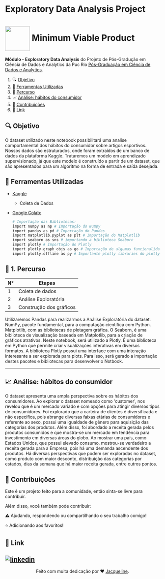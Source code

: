 # Exploratory Data Analysis Project

<h1>
    <a href="https://www.dio.me/">
     <img align="center" width="80px" src=https://miro.medium.com/v2/resize:fit:950/1*TQ8i0cxsJhNoRKW7iJW2PQ.png"></a>
    <span> Minimum Viable Product</span>
</h1>


**Módulo - Exploratory Data Analysis** do Projeto de Pós-Gradução em Ciência de Dados e Analytics da Puc Rio  [Pós-Graduação em Ciência de Dados e Analytics](https://especializacao.ccec.puc-rio.br/especializacao/ciencia-de-dados-e-analytics).



1. 🔍 [Objetivo](#objetivo)
2. 🔨 [Ferramentas Utilizadas](#versions)  
3. 🚀 [Percurso](#percurso)
4. 📈 [Análise: hábitos do consumidor](#analysis)
5. 💬 [Contribuições](#contributors)    
6. 🔗 [Link](#link)  






## <a name="objetivo">🔍 Objetivo </a> 

O dataset utilizado neste notebook possibilitará uma analise comportamental dos hábitos do consumidor sobre artigos esportivos. Nossos dados são estruturados, onde foram extraídos de um banco de dados da plataforma Kaggle. 
Trataremos um modelo em aprendizado supervisionado, já que este modelo é construído a partir de um dataset, que são apresentados para um algoritmo na forma de entrada e saída desejada.

## <a name="versions">🔨 Ferramentas Utilizadas </a>

- [Kaggle](https://azure.microsoft.com/pt-br/get-started/azure-portal)
    * Coleta de Dados
    
  
- [Google Colab:](https://colab.research.google.com/?utm_source=scs-index)
     ```bash
    # Importação das Bibliotecas:
    import numpy as np # Importação do Numpy
    import pandas as pd # Importação do Pandas
    import matplotlib.pyplot as plt # Importação do Matplotlib
    import seaborn as sns # importando a biblioteca Seaborn
    import plotly # Importação do Plotly
    import plotly.graph_objs as go # Importação de algumas funcionalidades do Plotly
    import plotly.offline as py # Importante plotly libraries do plotly offline
    
  
    ```

## <a name="percurso">🚀 1. Percurso </a>

|      N°          |    Etapas        |
| ---------------- | -----------------|
|  1  | Coleta de dados               |
|  2  | Análise Exploratória          |
|  3  | Construção dos gráficos       |


Utilizaremos Pandas para realizarmos a Análise Exploratória do dataset. NumPy, pacote fundamental, para a computação científica com Python. Matplotlib, com as bibliotecas de plotagem gráfica. O Seaborn, é uma biblioteca de visualização baseada em Matplotlib, para a criação de gráficos atrativos. Neste notebook, será utilizado a Plotly. É uma biblioteca em Python que permite criar visualizações interativas em diversos formatos. A biblioteca Plotly possui uma interface com uma interação interesante a ser explorada para plots. Para isso, será gerado a importação destes pacotes e bibliotecas para desenvolver o Notbook.

---
## <a name="analysis">📈 Análise: hábitos do consumidor </a>

O dataset apresenta uma ampla perspectiva sobre os hábitos dos consumidores. Ao explorar o dataset nomeado como 'customer', nos revelou que é um mercado variado e com opções para atingir diversos tipos de consumidores. Foi explorado que a carteira de clientes é diversificada e não específica, pois abrange diversas faixas etárias de consumidores e referente ao sexo, possui uma igualdade de gênero para aquisição das categorias dos produtos. Além disso, foi abordado a receita gerada pelos produtos consumidos e que mostra-se um mercado em tendência para investimento em diversas áreas do globo. Ao mostrar uma país, como Estados Unidos, que possui elevado consumo, mostrou-se verdadeiro a receita gerada para a Empresa, pois há uma demanda ascendente dos produtos. Há diversas perspectivas que podem ser exploradas no dataset, como produto com maior desconto, distribuição das categorias por estados, dias da semana que há maior receita gerada, entre outros pontos.



 ## <a name="contributors"> 💬 Contribuições</a>

 Este é um projeto feito para a comunidade, então sinta-se livre para contribuir.
 
 Além disso, você também pode contribuir:
 
⚠️ Ajudando, respondendo ou compartilhando o seu trabalho comigo! 

⭐ Adicionando aos favoritos! 



## <a name="link">🔗 Link</a>


[![linkedin](https://img.shields.io/badge/linkedin-0A66C2?style=for-the-badge&logo=linkedin&logoColor=white)](https://www.linkedin.com/in/jacqueline-ribeiro-743876247/)
---


<div align="center">Feito com muita dedicação por ❤️ <a href="https://github.com/jacquelinepalumbo">Jacqueline</a>.</div>
